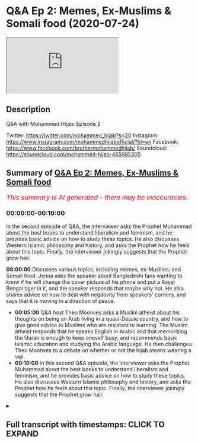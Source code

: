 # Q&A Ep 2: Memes, Ex-Muslims & Somali food (2020-07-24)

<iframe loading='lazy' allow='autoplay' src='https://www.youtube.com/embed/UbB9UeI47uk'></iframe>

## Description

Q&A with Mohammed Hijab: Episode 2

Twitter: <https://twitter.com/mohammed_hijab?s=20>
Instagram: <https://www.instagram.com/mohammedhijabofficial/?hl=en>
Facebook: <https://www.facebook.com/brothermohammedhijab/>
Soundcloud: <https://soundcloud.com/mohammed-hijab-465985305>

## Summary of [Q&A Ep 2: Memes, Ex-Muslims & Somali food](https://www.youtube.com/watch?v=UbB9UeI47uk)

*<span style="color:red; font-size:125%">This summary is AI generated - there may be inaccuracies</span>. [](/)*

### <a onclick="modifyYTiframeseektime('0')">00:00:00-00:10:00</a>

In the second episode of Q&A, the interviewer asks the Prophet Muhammad about the best books to understand liberalism and feminism, and he provides basic advice on how to study these topics. He also discusses Western Islamic philosophy and history, and asks the Prophet how he feels about this topic. Finally, the interviewer jokingly suggests that the Prophet grow hair.

**<a onclick="modifyYTiframeseektime('0')">00:00:00</a>** Discusses various topics, including memes, ex-Muslims, and Somali food. Jenna asks the speaker about Bangladeshi fans wanting to know if he will change the cover picture of his phone and put a Royal Bengal tiger in it, and the speaker responds that maybe why not. He also shares advice on how to deal with negativity from speakers' corners, and says that it is moving in a direction of peace.

* **<a onclick="modifyYTiframeseektime('300')">00:05:00</a>** Q&A host Theo Moonves asks a Muslim atheist about his thoughts on being an Arab living in a quasi-Dessie country, and how to give good advice to Muslims who are resistant to learning. The Muslim atheist responds that he speaks English in Arabic and that memorizing the Quran is enough to keep oneself busy, and recommends basic Islamic education and studying the Arabic language. He then challenges Theo Moonves to a debate on whether or not the hijab means wearing a veil.
* **<a onclick="modifyYTiframeseektime('600')">00:10:00</a>** In this second Q&A episode, the interviewer asks the Prophet Muhammad about the best books to understand liberalism and feminism, and he provides basic advice on how to study these topics. He also discusses Western Islamic philosophy and history, and asks the Prophet how he feels about this topic. Finally, the interviewer jokingly suggests that the Prophet grow hair.

<details><summary><h2>Full transcript with timestamps: CLICK TO EXPAND</h2></summary>

<a onclick="modifyYTiframeseektime('0')">0:00:00</a> [Music]  
<a onclick="modifyYTiframeseektime('5')">0:00:05</a> Salam alaikum warahmatullahi oh but I  
<a onclick="modifyYTiframeseektime('7')">0:00:07</a> care - how you guys doing this is just  
<a onclick="modifyYTiframeseektime('11')">0:00:11</a> something I've never done before  
<a onclick="modifyYTiframeseektime('12')">0:00:12</a> actually it's AQ & a session where i'm  
<a onclick="modifyYTiframeseektime('16')">0:00:16</a> looking at some of the questions that  
<a onclick="modifyYTiframeseektime('18')">0:00:18</a> you have put in the community page of  
<a onclick="modifyYTiframeseektime('21')">0:00:21</a> smile - Jenna hang on to your seats ask  
<a onclick="modifyYTiframeseektime('27')">0:00:27</a> him his Bangladeshi fans want to know  
<a onclick="modifyYTiframeseektime('31')">0:00:31</a> will he change the cover picture of his  
<a onclick="modifyYTiframeseektime('34')">0:00:34</a> phone and put a Royal Bengal tiger in it  
<a onclick="modifyYTiframeseektime('39')">0:00:39</a> [Laughter]  
<a onclick="modifyYTiframeseektime('40')">0:00:40</a> maybe why not why not you know if I have  
<a onclick="modifyYTiframeseektime('44')">0:00:44</a> to see if the Bengal tigers extinct to  
<a onclick="modifyYTiframeseektime('47')">0:00:47</a> the last things I collided my big thing  
<a onclick="modifyYTiframeseektime('50')">0:00:50</a> so I'll have to see him ask him how we  
<a onclick="modifyYTiframeseektime('56')">0:00:56</a> young parents are all two can save our  
<a onclick="modifyYTiframeseektime('58')">0:00:58</a> kids from converting into European  
<a onclick="modifyYTiframeseektime('60')">0:01:00</a> Muslims or moderate Muslims I'm gay the  
<a onclick="modifyYTiframeseektime('64')">0:01:04</a> person says I'm getting married very  
<a onclick="modifyYTiframeseektime('66')">0:01:06</a> soon I want to have a lot of kids okay  
<a onclick="modifyYTiframeseektime('70')">0:01:10</a> please don't give me laughs so here's  
<a onclick="modifyYTiframeseektime('74')">0:01:14</a> this end om you give me a lot of stories  
<a onclick="modifyYTiframeseektime('77')">0:01:17</a> and this is written more man this is a  
<a onclick="modifyYTiframeseektime('86')">0:01:26</a> big serious thing one of the greatest  
<a onclick="modifyYTiframeseektime('88')">0:01:28</a> things you can pass on to your children  
<a onclick="modifyYTiframeseektime('89')">0:01:29</a> which I'm having very big difficulty in  
<a onclick="modifyYTiframeseektime('92')">0:01:32</a> doing myself is language okay it's a  
<a onclick="modifyYTiframeseektime('95')">0:01:35</a> serious thing that our parents succeeded  
<a onclick="modifyYTiframeseektime('97')">0:01:37</a> with us especially if you're second  
<a onclick="modifyYTiframeseektime('99')">0:01:39</a> generation in passing one the native  
<a onclick="modifyYTiframeseektime('102')">0:01:42</a> tongue because we are much more  
<a onclick="modifyYTiframeseektime('104')">0:01:44</a> comfortable speaking the English  
<a onclick="modifyYTiframeseektime('106')">0:01:46</a> language this is gonna be an uphill  
<a onclick="modifyYTiframeseektime('107')">0:01:47</a> struggle and sometimes you're gonna need  
<a onclick="modifyYTiframeseektime('109')">0:01:49</a> the grandparents to get involved but try  
<a onclick="modifyYTiframeseektime('112')">0:01:52</a> where we have to try I'm not giving you  
<a onclick="modifyYTiframeseektime('114')">0:01:54</a> advice on this I'm I'm genuinely given  
<a onclick="modifyYTiframeseektime('116')">0:01:56</a> myself advise there to pass on the  
<a onclick="modifyYTiframeseektime('118')">0:01:58</a> language it's a serious serious thing if  
<a onclick="modifyYTiframeseektime('121')">0:02:01</a> you speak or do at home you know this is  
<a onclick="modifyYTiframeseektime('123')">0:02:03</a> a serious language it's a serious  
<a onclick="modifyYTiframeseektime('125')">0:02:05</a> languor do is spoken by I don't know how  
<a onclick="modifyYTiframeseektime('128')">0:02:08</a> many hundreds of million and also think  
<a onclick="modifyYTiframeseektime('130')">0:02:10</a> about the amount of people that speak  
<a onclick="modifyYTiframeseektime('132')">0:02:12</a> Hindi which is a closed language  
<a onclick="modifyYTiframeseektime('133')">0:02:13</a> if you know you're gonna know a lot of  
<a onclick="modifyYTiframeseektime('135')">0:02:15</a> Hindi as well if you speak bangle is a  
<a onclick="modifyYTiframeseektime('137')">0:02:17</a> serious language you know if it's Somali  
<a onclick="modifyYTiframeseektime('139')">0:02:19</a> is a serious language make sure that  
<a onclick="modifyYTiframeseektime('141')">0:02:21</a> that is passed on  
<a onclick="modifyYTiframeseektime('143')">0:02:23</a> you know don't don't honestly do not not  
<a onclick="modifyYTiframeseektime('147')">0:02:27</a> give your children the gift of language  
<a onclick="modifyYTiframeseektime('149')">0:02:29</a> this is just one advisor and this is  
<a onclick="modifyYTiframeseektime('151')">0:02:31</a> advice to me as well what does he thinks  
<a onclick="modifyYTiframeseektime('155')">0:02:35</a> of this means that you put in your video  
<a onclick="modifyYTiframeseektime('156')">0:02:36</a> I like them they're very funny they're  
<a onclick="modifyYTiframeseektime('158')">0:02:38</a> very funny that the ones really that  
<a onclick="modifyYTiframeseektime('161')">0:02:41</a> actually without them the video would be  
<a onclick="modifyYTiframeseektime('163')">0:02:43</a> really a pointless one  
<a onclick="modifyYTiframeseektime('165')">0:02:45</a> a pointless one a frivolous one how can  
<a onclick="modifyYTiframeseektime('174')">0:02:54</a> you answer questions directly and  
<a onclick="modifyYTiframeseektime('175')">0:02:55</a> fluently and what's the best way to give  
<a onclick="modifyYTiframeseektime('177')">0:02:57</a> dower to non-muslims the best way to  
<a onclick="modifyYTiframeseektime('180')">0:03:00</a> give that was not to engage in debate  
<a onclick="modifyYTiframeseektime('182')">0:03:02</a> now and that might sound like  
<a onclick="modifyYTiframeseektime('184')">0:03:04</a> contradictory coming from me or  
<a onclick="modifyYTiframeseektime('185')">0:03:05</a> something but yeah you see me give  
<a onclick="modifyYTiframeseektime('188')">0:03:08</a> debate  
<a onclick="modifyYTiframeseektime('188')">0:03:08</a> dude do debates and stuff that's not  
<a onclick="modifyYTiframeseektime('190')">0:03:10</a> really hard to come to try and conveyed  
<a onclick="modifyYTiframeseektime('192')">0:03:12</a> it the best way the best way to win a  
<a onclick="modifyYTiframeseektime('194')">0:03:14</a> debate is to not the best way to  
<a onclick="modifyYTiframeseektime('195')">0:03:15</a> convince someone is to not get into a  
<a onclick="modifyYTiframeseektime('197')">0:03:17</a> debate with them and try and avoid the  
<a onclick="modifyYTiframeseektime('198')">0:03:18</a> bailout all costs over that person's a  
<a onclick="modifyYTiframeseektime('200')">0:03:20</a> loved one or someone that you meet in  
<a onclick="modifyYTiframeseektime('202')">0:03:22</a> the streets you know genuinely the best  
<a onclick="modifyYTiframeseektime('204')">0:03:24</a> way to win a debate is to avoid one in  
<a onclick="modifyYTiframeseektime('206')">0:03:26</a> the first place and so really we're not  
<a onclick="modifyYTiframeseektime('209')">0:03:29</a> trying to win debates here when you're  
<a onclick="modifyYTiframeseektime('210')">0:03:30</a> speaking to a non-muslim you're just  
<a onclick="modifyYTiframeseektime('212')">0:03:32</a> giving them informative statements about  
<a onclick="modifyYTiframeseektime('213')">0:03:33</a> what Islam is and what and the biggest  
<a onclick="modifyYTiframeseektime('216')">0:03:36</a> bestower is just straightforward it's  
<a onclick="modifyYTiframeseektime('219')">0:03:39</a> non philosophical which say we believe  
<a onclick="modifyYTiframeseektime('221')">0:03:41</a> in one God this and that the basic like  
<a onclick="modifyYTiframeseektime('223')">0:03:43</a> tenants a lot of people will just accept  
<a onclick="modifyYTiframeseektime('225')">0:03:45</a> it you don't have to go into depth we  
<a onclick="modifyYTiframeseektime('226')">0:03:46</a> only do that to show that we can do that  
<a onclick="modifyYTiframeseektime('228')">0:03:48</a> of all due respect we can we can do that  
<a onclick="modifyYTiframeseektime('231')">0:03:51</a> we can get involved  
<a onclick="modifyYTiframeseektime('232')">0:03:52</a> Islam is a very simple religion but it  
<a onclick="modifyYTiframeseektime('234')">0:03:54</a> can get very complex and it has answers  
<a onclick="modifyYTiframeseektime('236')">0:03:56</a> to very many complex questions and  
<a onclick="modifyYTiframeseektime('237')">0:03:57</a> that's what our engagements with people  
<a onclick="modifyYTiframeseektime('240')">0:04:00</a> on on that level it tries to show it's  
<a onclick="modifyYTiframeseektime('243')">0:04:03</a> not to show that Islam is not simple  
<a onclick="modifyYTiframeseektime('245')">0:04:05</a> because it is most importantly ask him  
<a onclick="modifyYTiframeseektime('248')">0:04:08</a> how he deals with negative negativity  
<a onclick="modifyYTiframeseektime('250')">0:04:10</a> from speaker's corner and at the same  
<a onclick="modifyYTiframeseektime('252')">0:04:12</a> time have a peaceful heart I don't know  
<a onclick="modifyYTiframeseektime('254')">0:04:14</a> if I do have a peaceful unfortunately I  
<a onclick="modifyYTiframeseektime('258')">0:04:18</a> I think that it's definitely moving in  
<a onclick="modifyYTiframeseektime('263')">0:04:23</a> for direction now I have had it in the  
<a onclick="modifyYTiframeseektime('265')">0:04:25</a> beginning if you look at my videos in  
<a onclick="modifyYTiframeseektime('267')">0:04:27</a> 2017 and see the evolution the more I'm  
<a onclick="modifyYTiframeseektime('270')">0:04:30</a> challenged the more I become more rough  
<a onclick="modifyYTiframeseektime('271')">0:04:31</a> and and to be honest I'm not the best  
<a onclick="modifyYTiframeseektime('275')">0:04:35</a> person to seek for advice I need to get  
<a onclick="modifyYTiframeseektime('278')">0:04:38</a> I've asked myself because sometimes the  
<a onclick="modifyYTiframeseektime('280')">0:04:40</a> best thing is to move away from the  
<a onclick="modifyYTiframeseektime('281')">0:04:41</a> whole thing you know and and what I  
<a onclick="modifyYTiframeseektime('285')">0:04:45</a> realized more and more is that we need  
<a onclick="modifyYTiframeseektime('287')">0:04:47</a> to think about going back to Allah  
<a onclick="modifyYTiframeseektime('288')">0:04:48</a> making tawba I'm making repentance  
<a onclick="modifyYTiframeseektime('290')">0:04:50</a> because how else will our hearts become  
<a onclick="modifyYTiframeseektime('294')">0:04:54</a> soft the Quran says Allah me at needle  
<a onclick="modifyYTiframeseektime('296')">0:04:56</a> Adina amino and Tasha bloom lyrically  
<a onclick="modifyYTiframeseektime('299')">0:04:59</a> leahy you know is it not time now for  
<a onclick="modifyYTiframeseektime('301')">0:05:01</a> the for those who believe for them to  
<a onclick="modifyYTiframeseektime('304')">0:05:04</a> have or in their hearts am in listening  
<a onclick="modifyYTiframeseektime('309')">0:05:09</a> to the reminder of Allah woman as a  
<a onclick="modifyYTiframeseektime('313')">0:05:13</a> lemon al-haq you know and from what has  
<a onclick="modifyYTiframeseektime('316')">0:05:16</a> revealed been sent down to them and not  
<a onclick="modifyYTiframeseektime('321')">0:05:21</a> to be like those who came before them  
<a onclick="modifyYTiframeseektime('323')">0:05:23</a> for cassettes Pulu boom ok Theo Moonves  
<a onclick="modifyYTiframeseektime('326')">0:05:26</a> a hoon and they had their hearts became  
<a onclick="modifyYTiframeseektime('329')">0:05:29</a> very hard and a lot of them are forsook  
<a onclick="modifyYTiframeseektime('332')">0:05:32</a> for offensive horn that a lot of them  
<a onclick="modifyYTiframeseektime('335')">0:05:35</a> evil do it so this idea of having a  
<a onclick="modifyYTiframeseektime('338')">0:05:38</a> clean and beautiful heart which is what  
<a onclick="modifyYTiframeseektime('340')">0:05:40</a> the Quran says your Malayan foul melon  
<a onclick="modifyYTiframeseektime('343')">0:05:43</a> will a balloon in lemon at Aloha  
<a onclick="modifyYTiframeseektime('345')">0:05:45</a> behold bin Salim the day where you need  
<a onclick="modifyYTiframeseektime('348')">0:05:48</a> to come to Allah with a basically  
<a onclick="modifyYTiframeseektime('352')">0:05:52</a> rectified her be a pile been selling so  
<a onclick="modifyYTiframeseektime('354')">0:05:54</a> this the rectification of heart is  
<a onclick="modifyYTiframeseektime('357')">0:05:57</a> something I haven't even embarked upon  
<a onclick="modifyYTiframeseektime('359')">0:05:59</a> it properly in order to to comment on it  
<a onclick="modifyYTiframeseektime('362')">0:06:02</a> effectively his thoughts on being an  
<a onclick="modifyYTiframeseektime('365')">0:06:05</a> Arab living in quasi Dessie country I  
<a onclick="modifyYTiframeseektime('368')">0:06:08</a> don't think it Israel is ethics you I  
<a onclick="modifyYTiframeseektime('370')">0:06:10</a> think here you may be this guy'll ism or  
<a onclick="modifyYTiframeseektime('373')">0:06:13</a> was it Bradford but believe me I know  
<a onclick="modifyYTiframeseektime('378')">0:06:18</a> you know I mean I like it I like all  
<a onclick="modifyYTiframeseektime('383')">0:06:23</a> cultures are like multiculturalism you  
<a onclick="modifyYTiframeseektime('385')">0:06:25</a> know when I go to Egypt some that's one  
<a onclick="modifyYTiframeseektime('388')">0:06:28</a> thing I do miss I miss the multicultural  
<a onclick="modifyYTiframeseektime('391')">0:06:31</a> nature of just this place asked him by  
<a onclick="modifyYTiframeseektime('394')">0:06:34</a> his personal life like as you  
<a onclick="modifyYTiframeseektime('397')">0:06:37</a> where he learnt to use those big words  
<a onclick="modifyYTiframeseektime('400')">0:06:40</a> that shocked the people other than  
<a onclick="modifyYTiframeseektime('403')">0:06:43</a> mashallah  
<a onclick="modifyYTiframeseektime('404')">0:06:44</a> other than that masha'Allah there's  
<a onclick="modifyYTiframeseektime('408')">0:06:48</a> actually a book I think is written by  
<a onclick="modifyYTiframeseektime('410')">0:06:50</a> something something called something Bly  
<a onclick="modifyYTiframeseektime('412')">0:06:52</a> it's a book called smart words for the  
<a onclick="modifyYTiframeseektime('417')">0:06:57</a> intellectuals or something like that  
<a onclick="modifyYTiframeseektime('418')">0:06:58</a> a camera to make you sounds big words to  
<a onclick="modifyYTiframeseektime('421')">0:07:01</a> make you sound smart or something it's  
<a onclick="modifyYTiframeseektime('423')">0:07:03</a> an interesting book I've been looking  
<a onclick="modifyYTiframeseektime('424')">0:07:04</a> for it just to get someone plucking out  
<a onclick="modifyYTiframeseektime('426')">0:07:06</a> some words then because words are like  
<a onclick="modifyYTiframeseektime('428')">0:07:08</a> you know ammunition you know if you have  
<a onclick="modifyYTiframeseektime('430')">0:07:10</a> the right words they can make people  
<a onclick="modifyYTiframeseektime('431')">0:07:11</a> laugh they can make people cry they can  
<a onclick="modifyYTiframeseektime('433')">0:07:13</a> make people angry like a baby  
<a onclick="modifyYTiframeseektime('436')">0:07:16</a> so words seriously words are a great  
<a onclick="modifyYTiframeseektime('439')">0:07:19</a> obviously vehicle for communication so  
<a onclick="modifyYTiframeseektime('441')">0:07:21</a> and the good old the source I mean why  
<a onclick="modifyYTiframeseektime('443')">0:07:23</a> not you know just use the source and try  
<a onclick="modifyYTiframeseektime('446')">0:07:26</a> and pick out some words but you you know  
<a onclick="modifyYTiframeseektime('448')">0:07:28</a> reading books and then kind of  
<a onclick="modifyYTiframeseektime('450')">0:07:30</a> underlining key words putting him in a  
<a onclick="modifyYTiframeseektime('452')">0:07:32</a> notepad of some sorts and then defining  
<a onclick="modifyYTiframeseektime('455')">0:07:35</a> them late in your time in your own time  
<a onclick="modifyYTiframeseektime('457')">0:07:37</a> what language does he speak was his  
<a onclick="modifyYTiframeseektime('460')">0:07:40</a> favorite one so I speak English in  
<a onclick="modifyYTiframeseektime('462')">0:07:42</a> Arabic there's other things I'm trying  
<a onclick="modifyYTiframeseektime('466')">0:07:46</a> to learn bomb like I'm gonna pretend to  
<a onclick="modifyYTiframeseektime('468')">0:07:48</a> list them here what's the favorite one  
<a onclick="modifyYTiframeseektime('471')">0:07:51</a> oh I'm more fluent in English anything  
<a onclick="modifyYTiframeseektime('474')">0:07:54</a> else oh I'm a three-layer interracial  
<a onclick="modifyYTiframeseektime('481')">0:08:01</a> marriage advice and tips especially for  
<a onclick="modifyYTiframeseektime('483')">0:08:03</a> resistant families best way to seek  
<a onclick="modifyYTiframeseektime('486')">0:08:06</a> education while being a full-time  
<a onclick="modifyYTiframeseektime('488')">0:08:08</a> student Oh Islamic education well okay  
<a onclick="modifyYTiframeseektime('492')">0:08:12</a> I'll give you one piece of advice on the  
<a onclick="modifyYTiframeseektime('493')">0:08:13</a> second part of question is make use of  
<a onclick="modifyYTiframeseektime('496')">0:08:16</a> your travel time that's a big one  
<a onclick="modifyYTiframeseektime('498')">0:08:18</a> you can memorize the whole Quran on your  
<a onclick="modifyYTiframeseektime('501')">0:08:21</a> way to universe and coming back yes it's  
<a onclick="modifyYTiframeseektime('503')">0:08:23</a> very possible so that's one piece of  
<a onclick="modifyYTiframeseektime('505')">0:08:25</a> advice that's very practical that you  
<a onclick="modifyYTiframeseektime('506')">0:08:26</a> can go and do now how to give down to X  
<a onclick="modifyYTiframeseektime('508')">0:08:28</a> Muslim atheist please just as you would  
<a onclick="modifyYTiframeseektime('511')">0:08:31</a> give down to any other person you know  
<a onclick="modifyYTiframeseektime('513')">0:08:33</a> it just give them the go wrap it's  
<a onclick="modifyYTiframeseektime('516')">0:08:36</a> called to go wrap research what the go  
<a onclick="modifyYTiframeseektime('518')">0:08:38</a> wrap is and you will see when he when  
<a onclick="modifyYTiframeseektime('521')">0:08:41</a> will he finally stop talking about how  
<a onclick="modifyYTiframeseektime('522')">0:08:42</a> tall he is I don't know what I don't  
<a onclick="modifyYTiframeseektime('525')">0:08:45</a> know when I was really making videos  
<a onclick="modifyYTiframeseektime('527')">0:08:47</a> about that one brother  
<a onclick="modifyYTiframeseektime('528')">0:08:48</a> I smoke I smell a jealousy there's a  
<a onclick="modifyYTiframeseektime('532')">0:08:52</a> jealous jealous tragic I wish you know  
<a onclick="modifyYTiframeseektime('536')">0:08:56</a> compute engine but I want to do down  
<a onclick="modifyYTiframeseektime('538')">0:08:58</a> what do you recommend me to study during  
<a onclick="modifyYTiframeseektime('540')">0:09:00</a> my college my college study to start  
<a onclick="modifyYTiframeseektime('543')">0:09:03</a> with no no memorize Quran and try  
<a onclick="modifyYTiframeseektime('546')">0:09:06</a> understand what that means  
<a onclick="modifyYTiframeseektime('548')">0:09:08</a> just a few pathetic you know just limit  
<a onclick="modifyYTiframeseektime('552')">0:09:12</a> yourself to that and also like I said  
<a onclick="modifyYTiframeseektime('554')">0:09:14</a> you before basics of kam [ __ ] and aji de  
<a onclick="modifyYTiframeseektime('558')">0:09:18</a> those three things is enough to keep you  
<a onclick="modifyYTiframeseektime('560')">0:09:20</a> occupied obviously Arabic language as  
<a onclick="modifyYTiframeseektime('561')">0:09:21</a> well it's enough to keep you occupied  
<a onclick="modifyYTiframeseektime('563')">0:09:23</a> with your work believe me  
<a onclick="modifyYTiframeseektime('564')">0:09:24</a> how does he feel after defeating David  
<a onclick="modifyYTiframeseektime('567')">0:09:27</a> wood very good very good  
<a onclick="modifyYTiframeseektime('568')">0:09:28</a> have you ever had Somali food yes he's  
<a onclick="modifyYTiframeseektime('571')">0:09:31</a> very good as berries when Holub and you  
<a onclick="modifyYTiframeseektime('574')">0:09:34</a> know moors and you know you know what i  
<a onclick="modifyYTiframeseektime('576')">0:09:36</a> mean all of those things that I enjoyed  
<a onclick="modifyYTiframeseektime('578')">0:09:38</a> a bit of that and I know you know mhm  
<a onclick="modifyYTiframeseektime('581')">0:09:41</a> that's right tell him that he's finished  
<a onclick="modifyYTiframeseektime('584')">0:09:44</a> then challenge him to anyway if I saw  
<a onclick="modifyYTiframeseektime('588')">0:09:48</a> your question is a [ __ ] show the hijab  
<a onclick="modifyYTiframeseektime('591')">0:09:51</a> means that ask him to which is his  
<a onclick="modifyYTiframeseektime('592')">0:09:52</a> favorite I've done I have to think about  
<a onclick="modifyYTiframeseektime('595')">0:09:55</a> how to have a better mindset that's a  
<a onclick="modifyYTiframeseektime('599')">0:09:59</a> good question  
<a onclick="modifyYTiframeseektime('600')">0:10:00</a> you know part of the religion of Islam  
<a onclick="modifyYTiframeseektime('602')">0:10:02</a> is to be very optimistic there's  
<a onclick="modifyYTiframeseektime('604')">0:10:04</a> actually many a hadith like that and I  
<a onclick="modifyYTiframeseektime('606')">0:10:06</a> can enumerate them for you in another  
<a onclick="modifyYTiframeseektime('607')">0:10:07</a> time but that's just optimism and  
<a onclick="modifyYTiframeseektime('610')">0:10:10</a> connected to a lot of paratime and one  
<a onclick="modifyYTiframeseektime('613')">0:10:13</a> Hadees that the Prophet my source  
<a onclick="modifyYTiframeseektime('616')">0:10:16</a> alarmingly high school teachers I am the  
<a onclick="modifyYTiframeseektime('618')">0:10:18</a> opinion of my slave so if he thinks good  
<a onclick="modifyYTiframeseektime('621')">0:10:21</a> of me then he'll get good in other words  
<a onclick="modifyYTiframeseektime('622')">0:10:22</a> if you have an optimistic attitude  
<a onclick="modifyYTiframeseektime('624')">0:10:24</a> especially in relation to allah subhanaw  
<a onclick="modifyYTiframeseektime('626')">0:10:26</a> taala allah will reward you and give you  
<a onclick="modifyYTiframeseektime('628')">0:10:28</a> good for that attitude and a personal  
<a onclick="modifyYTiframeseektime('631')">0:10:31</a> Quran will ensure Khartoum lies either  
<a onclick="modifyYTiframeseektime('632')">0:10:32</a> neck um if you were thankful Allah won't  
<a onclick="modifyYTiframeseektime('634')">0:10:34</a> give you more so this is these are two  
<a onclick="modifyYTiframeseektime('636')">0:10:36</a> things I just wanted to see his reaction  
<a onclick="modifyYTiframeseektime('639')">0:10:39</a> to old  
<a onclick="modifyYTiframeseektime('640')">0:10:40</a> what you are dirty except for clips of  
<a onclick="modifyYTiframeseektime('642')">0:10:42</a> you okay that's I hope you ask him for  
<a onclick="modifyYTiframeseektime('644')">0:10:44</a> that ask him how he controlled himself  
<a onclick="modifyYTiframeseektime('647')">0:10:47</a> when he read one point someone during  
<a onclick="modifyYTiframeseektime('650')">0:10:50</a> the debate you know I just think of the  
<a onclick="modifyYTiframeseektime('652')">0:10:52</a> consequences and I'm not the best I  
<a onclick="modifyYTiframeseektime('655')">0:10:55</a> country like sometimes I can control my  
<a onclick="modifyYTiframeseektime('657')">0:10:57</a> anger to a good level and sometimes that  
<a onclick="modifyYTiframeseektime('659')">0:10:59</a> card and I think you guys know when  
<a onclick="modifyYTiframeseektime('661')">0:11:01</a> one asked him to speak or do with you no  
<a onclick="modifyYTiframeseektime('665')">0:11:05</a> no no I'm not gonna embarrass myself in  
<a onclick="modifyYTiframeseektime('668')">0:11:08</a> that manner please ask him to do Q&A is  
<a onclick="modifyYTiframeseektime('670')">0:11:10</a> often on his channel next okay well hey  
<a onclick="modifyYTiframeseektime('673')">0:11:13</a> I'm doing that now what are the best  
<a onclick="modifyYTiframeseektime('679')">0:11:19</a> books resources to understand origins of  
<a onclick="modifyYTiframeseektime('681')">0:11:21</a> liberalism feminism comprehensively so  
<a onclick="modifyYTiframeseektime('684')">0:11:24</a> liberalism you're gonna have to stop in  
<a onclick="modifyYTiframeseektime('686')">0:11:26</a> basic start with secondary sources and  
<a onclick="modifyYTiframeseektime('688')">0:11:28</a> then he goes their primary ones that's  
<a onclick="modifyYTiframeseektime('690')">0:11:30</a> my basic basic advice but I think this  
<a onclick="modifyYTiframeseektime('693')">0:11:33</a> is gonna require another video okay  
<a onclick="modifyYTiframeseektime('695')">0:11:35</a> genuinely Western in Islamic philosophy  
<a onclick="modifyYTiframeseektime('698')">0:11:38</a> and history as well so I've kind of  
<a onclick="modifyYTiframeseektime('700')">0:11:40</a> covered that in the beginning but we do  
<a onclick="modifyYTiframeseektime('701')">0:11:41</a> need to go into that in detail on that  
<a onclick="modifyYTiframeseektime('703')">0:11:43</a> ask him how he feels  
<a onclick="modifyYTiframeseektime('705')">0:11:45</a> let's turn into a meme I wasn't  
<a onclick="modifyYTiframeseektime('708')">0:11:48</a> intentional that's usually how these  
<a onclick="modifyYTiframeseektime('709')">0:11:49</a> things go when I would like while we're  
<a onclick="modifyYTiframeseektime('712')">0:11:52</a> getting a haircut  
<a onclick="modifyYTiframeseektime('713')">0:11:53</a> I'm thinking of actually growing hair a  
<a onclick="modifyYTiframeseektime('715')">0:11:55</a> little bit you know I know this  
<a onclick="modifyYTiframeseektime('717')">0:11:57</a> controversial opinion but you know so I  
<a onclick="modifyYTiframeseektime('720')">0:12:00</a> do I want you know and this in his life  
<a onclick="modifyYTiframeseektime('722')">0:12:02</a> and just like him you know hello Sally  
<a onclick="modifyYTiframeseektime('726')">0:12:06</a> Mally Kamara not Allah he what I get  
<a onclick="modifyYTiframeseektime('735')">0:12:15</a> you  
</details>

